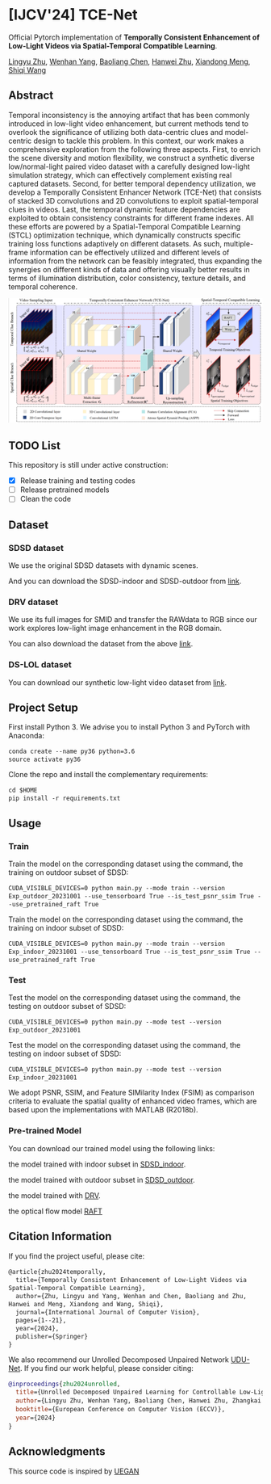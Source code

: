# [IJCV'24] TCE-Net
Official Pytorch implementation of **Temporally Consistent Enhancement of Low-Light Videos via Spatial-Temporal Compatible Learning**.

[Lingyu Zhu](https://scholar.google.com/citations?user=IhyTEDkAAAAJ&hl=zh-CN),
[Wenhan Yang](https://scholar.google.com/citations?user=S8nAnakAAAAJ&hl=zh-CN),
[Baoliang Chen](https://scholar.google.com/citations?user=w_WL27oAAAAJ&hl=zh-CN),
[Hanwei Zhu](https://scholar.google.com/citations?user=-52izjkAAAAJ&hl=zh-CN),
[Xiandong Meng](),
[Shiqi Wang](https://scholar.google.com/citations?user=Pr7s2VUAAAAJ&hl=zh-CN)



## Abstract
Temporal inconsistency is the annoying artifact that has been commonly introduced in low-light video enhancement, but current methods tend to overlook the significance of utilizing both data-centric clues and model-centric design to tackle this problem. In this context, our work makes a comprehensive exploration from the following three aspects. First, to enrich the scene diversity and motion flexibility, we construct a synthetic diverse low/normal-light paired video dataset with a carefully designed low-light simulation strategy, which can effectively complement existing real captured datasets. Second, for better temporal dependency utilization, we develop a Temporally Consistent Enhancer Network (TCE-Net) that consists of stacked 3D convolutions and 2D convolutions to exploit spatial-temporal clues in videos. Last, the temporal dynamic feature dependencies are exploited to obtain consistency constraints for different frame indexes. All these efforts are powered by a Spatial-Temporal Compatible Learning (STCL) optimization technique, which dynamically constructs specific training loss functions adaptively on different datasets. As such, multiple-frame information can be effectively utilized and different levels of information from the network can be feasibly integrated, thus expanding the synergies on different kinds of data and offering visually better results in terms of illumination distribution, color consistency, texture details, and temporal coherence.

<img src="./Figure/Proposed_framework.png" width="900"/>



## TODO List
This repository is still under active construction:
- [x] Release training and testing codes
- [ ] Release pretrained models
- [ ] Clean the code

## Dataset

### SDSD dataset
We use the original SDSD datasets with dynamic scenes.

And you can download the SDSD-indoor and SDSD-outdoor from [link](https://github.com/dvlab-research/SDSD).

### DRV dataset
We use its full images for SMID and transfer the RAWdata to RGB since our work explores low-light image enhancement in the RGB domain.

You can also download the dataset from the above [link](https://github.com/dvlab-research/SDSD).

### DS-LOL dataset
You can download our synthetic low-light video dataset from [link](https://github.com/lingyzhu0101/low-light-video-enhancement/tree/lingyzhu0101).

## Project Setup

First install Python 3. We advise you to install Python 3 and PyTorch with Anaconda:

```
conda create --name py36 python=3.6
source activate py36
```

Clone the repo and install the complementary requirements:
```
cd $HOME
pip install -r requirements.txt
```

## Usage
### Train
Train the model on the corresponding dataset using the command, the training on outdoor subset of SDSD:
```
CUDA_VISIBLE_DEVICES=0 python main.py --mode train --version Exp_outdoor_20231001 --use_tensorboard True --is_test_psnr_ssim True --use_pretrained_raft True
```

Train the model on the corresponding dataset using the command, the training on indoor subset of SDSD:
```
CUDA_VISIBLE_DEVICES=0 python main.py --mode train --version Exp_indoor_20231001 --use_tensorboard True --is_test_psnr_ssim True --use_pretrained_raft True
```

### Test
Test the model on the corresponding dataset using the command, the testing on outdoor subset of SDSD:
```
CUDA_VISIBLE_DEVICES=0 python main.py --mode test --version Exp_outdoor_20231001
```

Test the model on the corresponding dataset using the command, the testing on indoor subset of SDSD:
```
CUDA_VISIBLE_DEVICES=0 python main.py --mode test --version Exp_indoor_20231001
```

We adopt PSNR, SSIM, and Feature SIMilarity Index (FSIM) as comparison criteria to evaluate the spatial quality of enhanced video frames, which are based upon the implementations with MATLAB (R2018b).

### Pre-trained Model
You can download our trained model using the following links:

the model trained with indoor subset in [SDSD_indoor](https://github.com/lingyzhu0101/low-light-video-enhancement/tree/lingyzhu0101).

the model trained with outdoor subset in [SDSD_outdoor](https://github.com/lingyzhu0101/low-light-video-enhancement/tree/lingyzhu0101).

the model trained with [DRV](https://github.com/lingyzhu0101/low-light-video-enhancement/tree/lingyzhu0101).

the optical flow model [RAFT](https://github.com/princeton-vl/RAFT)

## Citation Information
If you find the project useful, please cite:
```
@article{zhu2024temporally,
  title={Temporally Consistent Enhancement of Low-Light Videos via Spatial-Temporal Compatible Learning},
  author={Zhu, Lingyu and Yang, Wenhan and Chen, Baoliang and Zhu, Hanwei and Meng, Xiandong and Wang, Shiqi},
  journal={International Journal of Computer Vision},
  pages={1--21},
  year={2024},
  publisher={Springer}
}
```

We also recommend our Unrolled Decomposed Unpaired Network [UDU-Net](https://github.com/lingyzhu0101/UDU.git). If you find our work helpful, please consider citing:

```bibtex
@inproceedings{zhu2024unrolled,
  title={Unrolled Decomposed Unpaired Learning for Controllable Low-Light Video Enhancement},
  author={Lingyu Zhu, Wenhan Yang, Baoliang Chen, Hanwei Zhu, Zhangkai Ni, Qi Mao, and Shiqi Wang},
  booktitle={European Conference on Computer Vision (ECCV)},
  year={2024}
}
```

## Acknowledgments
This source code is inspired by [UEGAN](https://github.com/eezkni/UEGAN)


